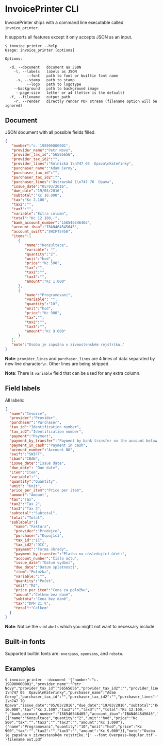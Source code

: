 # InvoicePrinter CLI

InvoicePrinter ships with a command line executable called `invoice_printer`.

It supports all features except it only accepts JSON as an input.

```
$ invoice_printer --help
Usage: invoice_printer [options]

Options:

  -d, --document   document as JSON
    -l, --labels   labels as JSON
          --font   path to font or builtin font name
     -s, --stamp   path to stamp
          --logo   path to logotype
    --background   path to background image
     --page-size   letter or a4 (letter is the default)
  -f, --filename   output path
    -r, --render   directly render PDF stream (filename option will be ignored)
```

## Document

JSON document with all possible fields filled:

```json
{
   "number":"c. 198900000001",
   "provider_name":"Petr Novy",
   "provider_tax_id":"56565656",
   "provider_tax_id2":"",
   "provider_lines":"Rolnická 1\n747 05  Opava\nKateřinky",
   "purchaser_name":"Adam Cerny",
   "purchaser_tax_id":"",
   "purchaser_tax_id2":"",
   "purchaser_lines":"Ostravská 1\n747 70  Opava",
   "issue_date":"05/03/2016",
   "due_date":"19/03/2016",
   "subtotal":"Kc 10.000",
   "tax":"Kc 2.100",
   "tax2":"",
   "tax3":"",
   "variable":"Extra column",
   "total":"Kc 12.100,-",
   "bank_account_number":"156546546465",
   "account_iban":"IBAN464545645",
   "account_swift":"SWIFT5456",
   "items":[
      {
         "name":"Konzultace",
         "variable": "",
         "quantity":"2",
         "unit":"hod",
         "price":"Kc 500",
         "tax":"",
         "tax2":"",
         "tax3":"",
         "amount":"Kc 1.000"
      },
      {
         "name":"Programovani",
         "variable": "",
         "quantity":"10",
         "unit":"hod",
         "price":"Kc 900",
         "tax":"",
         "tax2":"",
         "tax3":"",
         "amount":"Kc 9.000"
      }
   ],
   "note":"Osoba je zapsána v zivnostenském rejstríku."
}
```

**Note**: `provider_lines` and `purchaser_lines` are 4 lines of data separated by new line character`\n`. Other lines are being stripped.

**Note**: There is `variable` field that can be used for any
extra column.

## Field labels

All labels:

```json
{
  "name":"Invoice",
  "provider":"Provider",
  "purchaser":"Purchaser",
  "tax_id":"Identification number",
  "tax_id2":"Identification number",
  "payment":"Payment",
  "payment_by_transfer":"Payment by bank transfer on the account below:",
  "payment_in_cash":"Payment in cash",
  "account_number":"Account NO",
  "swift":"SWIFT",
  "iban":"IBAN",
  "issue_date":"Issue date",
  "due_date": "Due date",
  "item":"Item",
  "variable":"",
  "quantity":"Quantity",
  "unit": "Unit",
  "price_per_item":"Price per item",
  "amount":"Amount",
  "tax":"Tax",
  "tax2":"Tax 2",
  "tax3":"Tax 3",
  "subtotal":"Subtotal",
  "total":"Total",
  "sublabels":{
    "name":"Faktura",
    "provider":"Prodejce",
    "purchaser":"Kupující",
    "tax_id":"IČ",
    "tax_id2":"DIČ",
    "payment":"Forma úhrady",
    "payment_by_transfer":"Platba na následující účet:",
    "account_number":"Číslo účtu",
    "issue_date":"Datum vydání",
    "due_date":"Datum splatnosti",
    "item":"Položka",
    "variable:":"",
    "quantity":"Počet",
    "unit":"MJ",
    "price_per_item":"Cena za položku",
    "amount":"Celkem bez daně",
    "subtota":"Cena bez daně",
    "tax":"DPH 21 %",
    "total":"Celkem"
  }
}
```
**Note**: Notice the `sublabels` which you might not want to necessary include.

## Built-in fonts

Supported builtin fonts are: `overpass`, `opensans`, and `roboto`.

## Examples

```
$ invoice_printer --document '{"number":"c. 198900000001","provider_name":"Petr Novy","provider_tax_id":"56565656","provider_tax_id2":"","provider_lines":"Rolnická 1\n747 05  Opava\nKateřinky","purchaser_name":"Adam Cerny","purchaser_tax_id":"","purchaser_tax_id2":"","purchaser_lines":"Ostravská 1\n747 70  Opava","issue_date":"05/03/2016","due_date":"19/03/2016","subtotal":"Kc 10.000","tax":"Kc 2.100","tax2":"","tax3":"","total":"Kc 12.100,-","bank_account_number":"156546546465","account_iban":"IBAN464545645","account_swift":"SWIFT5456","items":[{"name":"Konzultace","quantity":"2","unit":"hod","price":"Kc 500","tax":"","tax2":"","tax3":"","amount":"Kc 1.000"},{"name":"Programovani","quantity":"10","unit":"hod","price":"Kc 900","tax":"","tax2":"","tax3":"","amount":"Kc 9.000"}],"note":"Osoba je zapsána v zivnostenském rejstríku."}' --font Overpass-Regular.ttf --filename out.pdf
```
